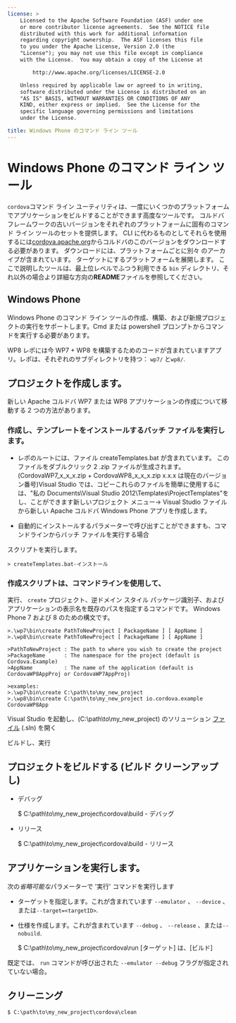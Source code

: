```yaml
---
license: >
    Licensed to the Apache Software Foundation (ASF) under one
    or more contributor license agreements.  See the NOTICE file
    distributed with this work for additional information
    regarding copyright ownership.  The ASF licenses this file
    to you under the Apache License, Version 2.0 (the
    "License"); you may not use this file except in compliance
    with the License.  You may obtain a copy of the License at

        http://www.apache.org/licenses/LICENSE-2.0

    Unless required by applicable law or agreed to in writing,
    software distributed under the License is distributed on an
    "AS IS" BASIS, WITHOUT WARRANTIES OR CONDITIONS OF ANY
    KIND, either express or implied.  See the License for the
    specific language governing permissions and limitations
    under the License.

title: Windows Phone のコマンド ライン ツール
---
```


# Windows Phone のコマンド ライン ツール

`cordova`コマンド ライン ユーティリティは、一度にいくつかのプラットフォームでアプリケーションをビルドすることができます高度なツールです。 コルドバ フレームワークの古いバージョンをそれぞれのプラットフォームに固有のコマンド ライン ツールのセットを提供します。 CLI に代わるものとしてそれらを使用するには[cordova.apache.org][1]からコルドバのこのバージョンをダウンロードする必要があります。 ダウンロードには、プラットフォームごとに別々 のアーカイブが含まれています。 ターゲットにするプラットフォームを展開します。 ここで説明したツールは、最上位レベルでふつう利用できる `bin` ディレクトリ、それ以外の場合より詳細な方向の**README**ファイルを参照してください。

 [1]: http://cordova.apache.org

## Windows Phone

Windows Phone のコマンド ライン ツールの作成、構築、および新規プロジェクトの実行をサポートします。Cmd または powershell プロンプトからコマンドを実行する必要があります。

WP8 レポには今 WP7 + WP8 を構築するためのコードが含まれていますアプリ。レポは、それぞれのサブディレクトリを持つ： `wp7/` と`wp8/`.

## プロジェクトを作成します。

新しい Apache コルドバ WP7 または WP8 アプリケーションの作成について移動する 2 つの方法があります。

### 作成し、テンプレートをインストールするバッチ ファイルを実行します。

*   レポのルートには、ファイル createTemplates.bat が含まれています。 このファイルをダブルクリック 2 .zip ファイルが生成されます。 (CordovaWP7\_x\_x\_x.zip + CordovaWP8\_x\_x\_x.zip x.x.x は現在のバージョン番号)Visual Studio では、コピーこれらのファイルを簡単に使用するには、"私の Documents\Visual Studio 2012\Templates\ProjectTemplates\"をし、ことができます新しいプロジェクト メニュー-> Visual Studio ファイルから新しい Apache コルドバ Windows Phone アプリを作成します。

*   自動的にインストールするパラメーターで呼び出すことができますも、コマンドラインからバッチ ファイルを実行する場合

スクリプトを実行します。

    > createTemplates.bat-インストール
    

### 作成スクリプトは、コマンドラインを使用して、

実行、 `create` プロジェクト、逆ドメイン スタイル パッケージ識別子、およびアプリケーションの表示名を既存のパスを指定するコマンドです。 Windows Phone 7 および 8 のための構文です。

    >.\wp7\bin\create PathToNewProject [ PackageName ] [ AppName ]
    >.\wp8\bin\create PathToNewProject [ PackageName ] [ AppName ]
    
    >PathToNewProject : The path to where you wish to create the project
    >PackageName      : The namespace for the project (default is Cordova.Example)
    >AppName          : The name of the application (default is CordovaWP8AppProj or CordovaWP7AppProj)
    
    >examples:
    >.\wp7\bin\create C:\path\to\my_new_project
    >.\wp8\bin\create C:\path\to\my_new_project io.cordova.example CordovaWP8App
    

Visual Studio を起動し、(C:\path\to\my\_new\_project) のソリューション [ファイル](../../../cordova/file/fileobj/fileobj.html) (.sln) を開く

ビルドし、実行

## プロジェクトをビルドする (ビルド クリーンアップし)

*   デバッグ
    
    $ C:\path\to\my\_new\_project\cordova\build - デバッグ

*   リリース
    
    $ C:\path\to\my\_new\_project\cordova\build - リリース

## アプリケーションを実行します。

次の*省略可能な*パラメーターで '実行' コマンドを実行します

*   ターゲットを指定します。これが含まれています `--emulator` 、 `--device` 、または`--target=<targetID>`.

*   仕様を作成します。これが含まれています `--debug` 、 `--release` 、または`--nobuild`.
    
    $ C:\path\to\my\_new\_project\cordova\run [ターゲット] は、[ビルド]

既定では、 `run` コマンドが呼び出された `--emulator --debug` フラグが指定されていない場合。

## クリーニング

    $ C:\path\to\my_new_project\cordova\clean